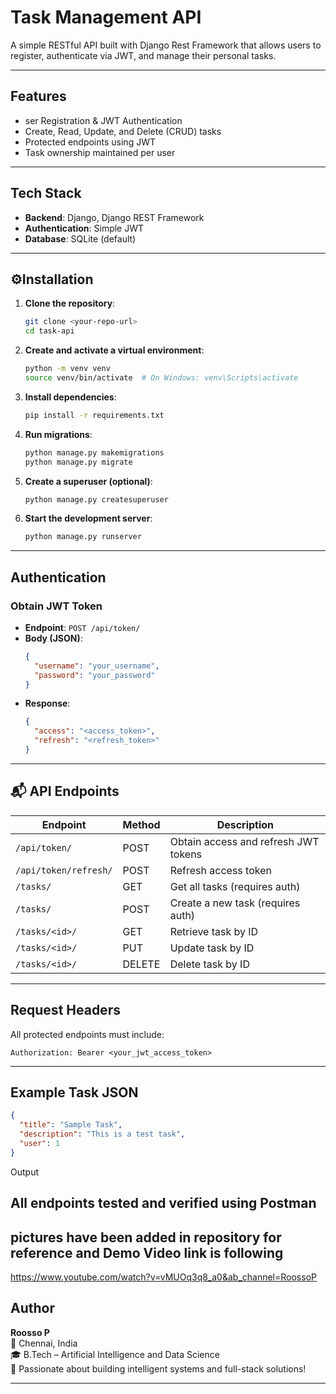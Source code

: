 # Task Management API

A simple RESTful API built with Django Rest Framework that allows users to register, authenticate via JWT, and manage their personal tasks.

---

## Features

- ser Registration & JWT Authentication
- Create, Read, Update, and Delete (CRUD) tasks
- Protected endpoints using JWT
- Task ownership maintained per user

---

## Tech Stack

- **Backend**: Django, Django REST Framework
- **Authentication**: Simple JWT
- **Database**: SQLite (default)

---

## ⚙Installation

1. **Clone the repository**:
   ```bash
   git clone <your-repo-url>
   cd task-api
   ```

2. **Create and activate a virtual environment**:
   ```bash
   python -m venv venv
   source venv/bin/activate  # On Windows: venv\Scripts\activate
   ```

3. **Install dependencies**:
   ```bash
   pip install -r requirements.txt
   ```

4. **Run migrations**:
   ```bash
   python manage.py makemigrations
   python manage.py migrate
   ```

5. **Create a superuser (optional)**:
   ```bash
   python manage.py createsuperuser
   ```

6. **Start the development server**:
   ```bash
   python manage.py runserver
   ```

---

## Authentication

### Obtain JWT Token

- **Endpoint**: `POST /api/token/`
- **Body (JSON)**:
  ```json
  {
    "username": "your_username",
    "password": "your_password"
  }
  ```
- **Response**:
  ```json
  {
    "access": "<access_token>",
    "refresh": "<refresh_token>"
  }
  ```

---

## 📬 API Endpoints

| Endpoint              | Method | Description                                 |
|-----------------------|--------|---------------------------------------------|
| `/api/token/`         | POST   | Obtain access and refresh JWT tokens        |
| `/api/token/refresh/` | POST   | Refresh access token                        |
| `/tasks/`             | GET    | Get all tasks (requires auth)               |
| `/tasks/`             | POST   | Create a new task (requires auth)           |
| `/tasks/<id>/`        | GET    | Retrieve task by ID                         |
| `/tasks/<id>/`        | PUT    | Update task by ID                           |
| `/tasks/<id>/`        | DELETE | Delete task by ID                           |

---

##  Request Headers

All protected endpoints must include:

```http
Authorization: Bearer <your_jwt_access_token>
```

---

## Example Task JSON

```json
{
  "title": "Sample Task",
  "description": "This is a test task",
  "user": 1
}
```
Output

All endpoints tested and verified using Postman
---
pictures have been added in repository for reference and 
Demo Video link is following
-----
https://www.youtube.com/watch?v=vMUOq3q8_a0&ab_channel=RoossoP
## Author

**Roosso P**  
📍 Chennai, India  
🎓 B.Tech – Artificial Intelligence and Data Science  
💼 Passionate about building intelligent systems and full-stack solutions!

---

